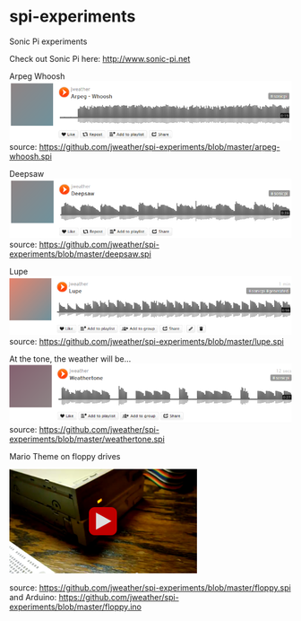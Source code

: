 spi-experiments
===============

Sonic Pi experiments

Check out Sonic Pi here: http://www.sonic-pi.net

Arpeg Whoosh
<a href="https://soundcloud.com/jweather/arpeg-whoosh"><img src="https://raw.githubusercontent.com/jweather/spi-experiments/master/arpeg-whoosh.png"></a>
source: https://github.com/jweather/spi-experiments/blob/master/arpeg-whoosh.spi

Deepsaw
<a href="https://soundcloud.com/jweather/deepsaw"><img src="https://raw.githubusercontent.com/jweather/spi-experiments/master/deepsaw.png"></a>
source: https://github.com/jweather/spi-experiments/blob/master/deepsaw.spi

Lupe
<a href="https://soundcloud.com/jweather/lupe"><img src="https://raw.githubusercontent.com/jweather/spi-experiments/master/lupe.png"></a>
source: https://github.com/jweather/spi-experiments/blob/master/lupe.spi

At the tone, the weather will be...
<a href="https://soundcloud.com/jweather/weathertone"><img src="https://raw.githubusercontent.com/jweather/spi-experiments/master/weathertone.png"></a>
source: https://github.com/jweather/spi-experiments/blob/master/weathertone.spi

Mario Theme on floppy drives

<a href="https://youtube.com/watch?v=VTq0CR2vYZc"><img src="https://raw.githubusercontent.com/jweather/spi-experiments/master/floppy.png"></a>

source: https://github.com/jweather/spi-experiments/blob/master/floppy.spi
and Arduino: https://github.com/jweather/spi-experiments/blob/master/floppy.ino
